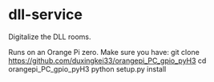 # dll-service
Digitalize the DLL rooms.

Runs on an Orange Pi zero. Make sure you have:
git clone https://github.com/duxingkei33/orangepi_PC_gpio_pyH3
cd orangepi_PC_gpio_pyH3
python setup.py install
